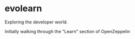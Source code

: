 # evolearn
Exploring the developer world.

Initially walking through the "Learn" section of OpenZeppelin
